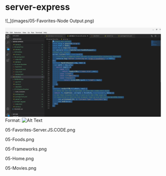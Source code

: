 # server-express

![_](images/05-Favorites-Node Output.png)

![GitHub Logo](images/05-Favorites-Server.JS.CODE.png)
Format: ![Alt Text](url)


05-Favorites-Server.JS.CODE.png

05-Foods.png

05-Frameworks.png

05-Home.png

05-Movies.png
